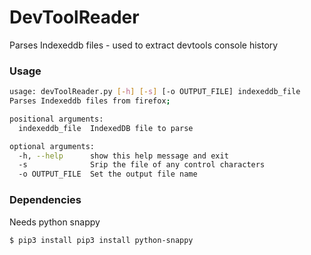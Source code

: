 # DevToolReader
Parses Indexeddb files - used to extract devtools console history

### Usage
```sh
usage: devToolReader.py [-h] [-s] [-o OUTPUT_FILE] indexeddb_file
Parses Indexeddb files from firefox;

positional arguments:
  indexeddb_file  IndexedDB file to parse

optional arguments:
  -h, --help      show this help message and exit
  -s              Srip the file of any control characters
  -o OUTPUT_FILE  Set the output file name
```
### Dependencies
Needs python snappy
```sh
$ pip3 install pip3 install python-snappy
```
